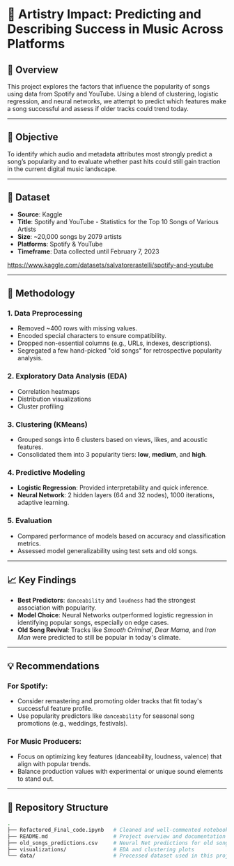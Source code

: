 # 🎵 Artistry Impact: Predicting and Describing Success in Music Across Platforms

## 📌 Overview

This project explores the factors that influence the popularity of songs using data from Spotify and YouTube. Using a blend of clustering, logistic regression, and neural networks, we attempt to predict which features make a song successful and assess if older tracks could trend today.

---

## 🎯 Objective

To identify which audio and metadata attributes most strongly predict a song’s popularity and to evaluate whether past hits could still gain traction in the current digital music landscape.

---

## 📂 Dataset

- **Source**: Kaggle  
- **Title**: Spotify and YouTube - Statistics for the Top 10 Songs of Various Artists  
- **Size**: ~20,000 songs by 2079 artists  
- **Platforms**: Spotify & YouTube  
- **Timeframe**: Data collected until February 7, 2023

https://www.kaggle.com/datasets/salvatorerastelli/spotify-and-youtube

---

## 🧪 Methodology

### 1. Data Preprocessing
- Removed ~400 rows with missing values.
- Encoded special characters to ensure compatibility.
- Dropped non-essential columns (e.g., URLs, indexes, descriptions).
- Segregated a few hand-picked "old songs" for retrospective popularity analysis.

### 2. Exploratory Data Analysis (EDA)
- Correlation heatmaps
- Distribution visualizations
- Cluster profiling

### 3. Clustering (KMeans)
- Grouped songs into 6 clusters based on views, likes, and acoustic features.
- Consolidated them into 3 popularity tiers: **low**, **medium**, and **high**.

### 4. Predictive Modeling
- **Logistic Regression**: Provided interpretability and quick inference.
- **Neural Network**: 2 hidden layers (64 and 32 nodes), 1000 iterations, adaptive learning.

### 5. Evaluation
- Compared performance of models based on accuracy and classification metrics.
- Assessed model generalizability using test sets and old songs.

---

## 📈 Key Findings

- **Best Predictors**: `danceability` and `loudness` had the strongest association with popularity.
- **Model Choice**: Neural Networks outperformed logistic regression in identifying popular songs, especially on edge cases.
- **Old Song Revival**: Tracks like *Smooth Criminal*, *Dear Mama*, and *Iron Man* were predicted to still be popular in today's climate.

---

## 💡 Recommendations

### For Spotify:
- Consider remastering and promoting older tracks that fit today's successful feature profile.
- Use popularity predictors like `danceability` for seasonal song promotions (e.g., weddings, festivals).

### For Music Producers:
- Focus on optimizing key features (danceability, loudness, valence) that align with popular trends.
- Balance production values with experimental or unique sound elements to stand out.

---

## 📁 Repository Structure

```bash
.
├── Refactored_Final_code.ipynb   # Cleaned and well-commented notebook
├── README.md                     # Project overview and documentation
├── old_songs_predictions.csv     # Neural Net predictions for old songs
├── visualizations/               # EDA and clustering plots
└── data/                         # Processed dataset used in this project
